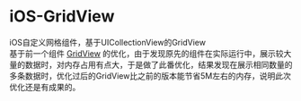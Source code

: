 # iOS-GridView
iOS自定义网格组件，基于UICollectionView的GridView   
基于前一个组件 [GridView](https://github.com/ayu250/GridView)  的优化，由于发现原先的组件在实际运行中，展示较大量的数据时，对内存占用有点大，于是做了此番优化，结果发现在展示相同数量的多条数据时，优化过后的GridView比之前的版本能节省5M左右的内存，说明此次优化还是有成果的。

